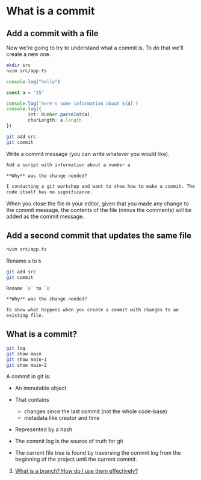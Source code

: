 # What is a commit

## Add a commit with a file

Now we're going to try to understand what a commit is. To do that we'll create
a new one.

```sh
mkdir src
nvim src/app.ts
```

```typescript
console.log("hello")

const a = "25"

console.log(`here's some information about ${a}`)
console.log({
        int: Number.parseInt(a),
        charLength: a.length
})
```

```sh
git add src
git commit
```

Write a commit message (you can write whatever you would like).

```markdown
Add a script with information about a number a

**Why** was the change needed?

I conducting a git workshop and want to show how to make a commit. The
code itself has no significance.
```

When you close the file in your editor, given that you made any change to the
commit message, the contents of the file (minus the comments) will be added as
the commit message.

## Add a second commit that updates the same file

```sh
nvim src/app.ts
```

Rename `a` to `b`

```sh
git add src
git commit
```

```markdown
Rename `a` to `b`

**Why** was the change needed?

To show what happens when you create a commit with changes to an
existing file.
```

## What is a commit?

```sh
git log
git show main
git show main~1
git show main~2
```

A commit in git is:

- An immutable object
- That contains
  - changes since the last commit (not the whole code-base)
  - metadata like creator and time
- Represented by a hash

- The commit log is the source of truth for git
- The current file tree is found by traversing the commit log from the beginning
  of the project until the current commit.

3. [What is a branch? How do I use them effectively?](03_what_is_a_branch.md)
